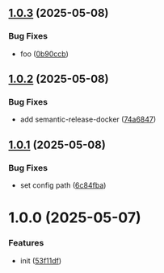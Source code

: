## [1.0.3](https://github.com/dword-design/base-config-devcontainer-image/compare/v1.0.2...v1.0.3) (2025-05-08)


### Bug Fixes

* foo ([0b90ccb](https://github.com/dword-design/base-config-devcontainer-image/commit/0b90ccb313247c19dd46f7687e1688c40ba0eaa6))

## [1.0.2](https://github.com/dword-design/base-config-devcontainer-image/compare/v1.0.1...v1.0.2) (2025-05-08)


### Bug Fixes

* add semantic-release-docker ([74a6847](https://github.com/dword-design/base-config-devcontainer-image/commit/74a68477244024a21b240ff03a9d8aafc7937f5b))

## [1.0.1](https://github.com/dword-design/base-config-devcontainer-image/compare/v1.0.0...v1.0.1) (2025-05-08)


### Bug Fixes

* set config path ([6c84fba](https://github.com/dword-design/base-config-devcontainer-image/commit/6c84fba5ef11095fb1cd3d172af6274e9a325ed4))

# 1.0.0 (2025-05-07)


### Features

* init ([53f11df](https://github.com/dword-design/base-config-devcontainer-image/commit/53f11df5bb9c04544aabb97fa025c4312002f89a))
